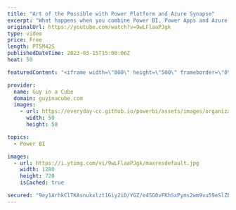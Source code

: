 ```yaml
---
title: "Art of the Possible with Power Platform and Azure Synapse"
excerpt: "What happens when you combine Power BI, Power Apps and Azure Synapse Analytics? MAGIC! Join Gaston Cruz as he shows a way to bring the Power Platform together with Azure Synapse!  Gaston Cruz https://twitter.com/GastonFCruz https://www.linkedin.com/in/gastoncruz/  📢 Become a member: https://guyinacu.be/membership"
originalUrl: https://youtube.com/watch?v=9wLFlaaPJgk
type: video
price: Free
length: PT5M42S
publishedDateTime: 2023-03-15T15:00:06Z
heat: 50

featuredContent: "<iframe width=\"800\" height=\"500\" frameborder=\"0\" src=\"https://www.youtube.com/embed/9wLFlaaPJgk\" allow=\"accelerometer; autoplay; encrypted-media; gyroscope; picture-in-picture\" allowfullscreen></iframe>"

provider:
  name: Guy in a Cube
  domain: guyinacube.com
  images:
    - url: https://everyday-cc.github.io/powerbi/assets/images/organizations/guyinacube.com-50x50.jpg
      width: 50
      height: 50

topics:
  - Power BI

images:
  - url: https://i.ytimg.com/vi/9wLFlaaPJgk/maxresdefault.jpg
    width: 1280
    height: 720
    isCached: true

secured: "9ey1ArhkClTKAsnukxlzt1Giy2iD/YGZ/e4SG0vFKhSxPyms2wm9vu59eSlZBPhyMMu4mJcrDwSR6ZECze9N+lUUAK1uGdhvRdvrehbpubTyZH1DcQn5tWIMXxI/wjYu4aOOt/8llEsMVP22tM2TP7HtgVLWenEMTu57td7M1MWafmLHIkaJTzFVykd2bDmmDaJE+ej7lY2NK3FHpwjuljiMekOt8EfvIL8oeBTKK1tiZm0Eah3RpMwd3pt46CEb99Oavzn3Iihxu7f5Neth0oL27eAbcb6i0BFZ/k/btaLs4c1ldhKLBdwf6eRfSUuCjvwNZ8QWOyF9GGg8BkTD2rVTNMEEg1aBmp/JxmFwmkoORhe0rqI9yaaz+9E7Jl4Y58G9QGzyHy/O95CApoeo22weMffsRVLvSH3wn5Odhrg=;lN0Lv+ogvb+VxUvV+QkJMw=="
---
```


